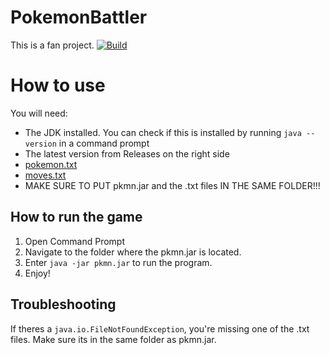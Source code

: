 # PokemonBattler
This is a fan project. 
[![Build](https://github.com/cataclysm-interactive/PokemonBattler/actions/workflows/JavaBuild.yml/badge.svg)](https://github.com/cataclysm-interactive/PokemonBattler/actions/workflows/JavaBuild.yml)
# How to use
You will need:
 - The JDK installed. You can check if this is installed by running `java --version` in a command prompt
 - The latest version from Releases on the right side
 - [pokemon.txt](https://drive.google.com/file/d/14OK1K5yebeunYAqtYS3Ee4e2ju0VeoDu/view?usp=sharing)
 - [moves.txt](https://drive.google.com/file/d/1noKm1hfJ2WoP1IR38camnZkKIOd-mUkS/view?usp=sharing)
 - MAKE SURE TO PUT pkmn.jar and the .txt files IN THE SAME FOLDER!!!

## How to run the game
1. Open Command Prompt
2. Navigate to the folder where the pkmn.jar is located.
3. Enter `java -jar pkmn.jar` to run the program.
4. Enjoy!
## Troubleshooting
If theres a `java.io.FileNotFoundException`, you're missing one of the .txt files. Make sure its in the same folder as pkmn.jar. 

